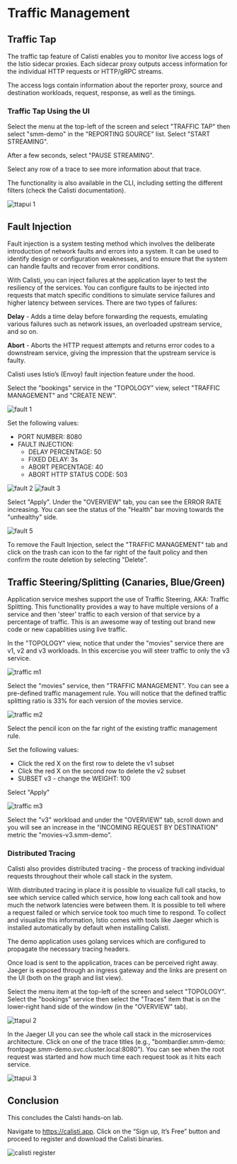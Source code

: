 
# Traffic Management

## Traffic Tap

The traffic tap feature of Calisti enables you to monitor live access logs of the Istio sidecar proxies. Each sidecar proxy outputs access information for the individual HTTP requests or HTTP/gRPC streams.

The access logs contain information about the reporter proxy, source and destination workloads, request, response, as well as the timings.

### Traffic Tap Using the UI

Select the menu at the top-left of the screen and select "TRAFFIC TAP" then select "smm-demo" in the "REPORTING SOURCE" list. Select "START STREAMING".

After a few seconds, select "PAUSE STREAMING".

Select any row of a trace to see more information about that trace.

The functionality is also available in the CLI, including setting the different filters (check the Calisti documentation).

![ttapui 1](images/ttapui_1.png)

## Fault Injection

Fault injection is a system testing method which involves the deliberate introduction of network faults and errors into a system. It can be used to identify design or configuration weaknesses, and to ensure that the system can handle faults and recover from error conditions.

With Calisti, you can inject failures at the application layer to test the resiliency of the services. You can configure faults to be injected into requests that match specific conditions to simulate service failures and higher latency between services. There are two types of failures:

**Delay** - Adds a time delay before forwarding the requests, emulating various failures such as network issues, an overloaded upstream service, and so on.

**Abort** - Aborts the HTTP request attempts and returns error codes to a downstream service, giving the impression that the upstream service is faulty.

Calisti uses Istio’s (Envoy) fault injection feature under the hood.

Select the "bookings" service in the "TOPOLOGY" view, select "TRAFFIC MANAGEMENT" and "CREATE NEW".

![fault 1](images/fault_1.png)

Set the following values:
- PORT NUMBER: 8080
- FAULT INJECTION:
  - DELAY PERCENTAGE: 50
  - FIXED DELAY: 3s
  - ABORT PERCENTAGE: 40
  - ABORT HTTP STATUS CODE: 503

![fault 2](images/fault_2.png)
![fault 3](images/fault_3.png)

Select "Apply". Under the "OVERVIEW" tab, you can see the ERROR RATE increasing. You can see the status of the "Health" bar moving towards the "unhealthy" side.


![fault 5](images/fault_5.png)

To remove the Fault Injection, select the "TRAFFIC MANAGEMENT" tab and click on the trash can icon to the far right of the fault policy and then confirm the route deletion by selecting "Delete".

## Traffic Steering/Splitting (Canaries, Blue/Green)

Application service meshes support the use of Traffic Steering, AKA: Traffic Splitting. This functionality provides a way to have multiple versions of a service and then 'steer' traffic to each version of that service by a percentage of traffic. This is an awesome way of testing out brand new code or new capablities using live traffic.

In the "TOPOLOGY" view, notice that under the "movies" service there are v1, v2 and v3 workloads. In this excercise you will steer traffic to only the v3 service.

![traffic m1](images/mtraffic_1.png)

Select the "movies" service, then "TRAFFIC MANAGEMENT". You can see a pre-defined traffic management rule. You will notice that the defined traffic splitting ratio is 33% for each version of the movies service.

![traffic m2](images/mtraffic_2.png)

Select the pencil icon on the far right of the existing traffic management rule. 

Set the following values:
- Click the red X on the first row to delete the v1 subset
- Click the red X on the second row to delete the v2 subset
- SUBSET v3 - change the WEIGHT: 100

Select "Apply"

![traffic m3](images/mtraffic_3.png)


Select the "v3" workload and under the "OVERVIEW" tab, scroll down and you will see an increase in the "INCOMING REQUEST BY DESTINATION" metric the "movies-v3.smm-demo".

### Distributed Tracing

Calisti also provides distributed tracing - the process of tracking individual requests throughout their whole call stack in the system.

With distributed tracing in place it is possible to visualize full call stacks, to see which service called which service, how long each call took and how much the network latencies were between them. It is possible to tell where a request failed or which service took too much time to respond.
To collect and visualize this information, Istio comes with tools like Jaeger which is installed automatically by default when installing Calisti.

The demo application uses golang services which are configured to propagate the necessary tracing headers.

Once load is sent to the application, traces can be perceived right away.
Jaeger is exposed through an ingress gateway and the links are present on the UI (both on the graph and list view). 

Select the menu item at the top-left of the screen and select "TOPOLOGY". Select the "bookings" service then select the "Traces" item that is on the lower-right hand side of the window (in the "OVERVIEW" tab).


![ttapui 2](images/ttapui_2.png)


In the Jaeger UI you can see the whole call stack in the microservices architecture. Click on one of the trace titles (e.g., "bombardier.smm-demo: frontpage.smm-demo.svc.cluster.local:8080"). You can see when the root request was started and how much time each request took as it hits each service. 


![ttapui 3](images/ttapui_3.png)


## Conclusion

This concludes the Calsti hands-on lab. 

Navigate to https://calisti.app. Click on the “Sign up, It’s Free” button and proceed to register and download the Calisti binaries.

![calisti register](images/1_1.png)

